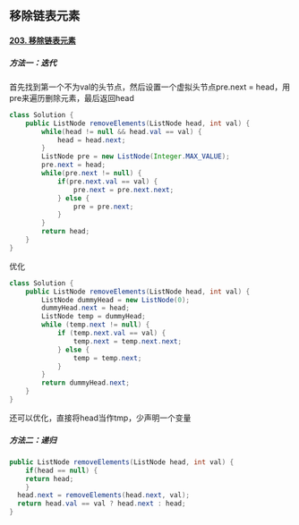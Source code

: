 ## 移除链表元素

#### [203. 移除链表元素](https://leetcode.cn/problems/remove-linked-list-elements/)

##### 方法一：迭代

首先找到第一个不为val的头节点，然后设置一个虚拟头节点pre.next = head，用pre来遍历删除元素，最后返回head

```java
class Solution {
    public ListNode removeElements(ListNode head, int val) {
        while(head != null && head.val == val) {
            head = head.next;
        }
        ListNode pre = new ListNode(Integer.MAX_VALUE);
        pre.next = head;
        while(pre.next != null) {
            if(pre.next.val == val) {
                pre.next = pre.next.next;
            } else {
                pre = pre.next;
            }
        }
        return head;
    }
}
```

优化

```java
class Solution {
    public ListNode removeElements(ListNode head, int val) {
        ListNode dummyHead = new ListNode(0);
        dummyHead.next = head;
        ListNode temp = dummyHead;
        while (temp.next != null) {
            if (temp.next.val == val) {
                temp.next = temp.next.next;
            } else {
                temp = temp.next;
            }
        }
        return dummyHead.next;
    }
}
```

还可以优化，直接将head当作tmp，少声明一个变量



##### 方法二：递归

```java
public ListNode removeElements(ListNode head, int val) {
	if(head == null) {
    return head;
	}
  head.next = removeElements(head.next, val);
  return head.val == val ? head.next : head;
}
```



